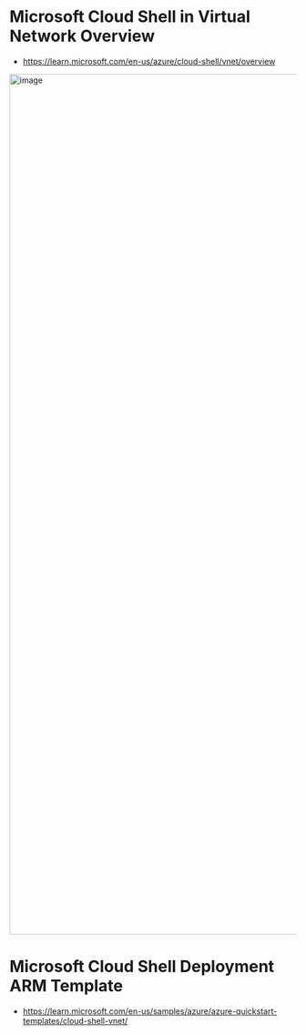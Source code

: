 # Microsoft Cloud Shell in Virtual Network Overview
- https://learn.microsoft.com/en-us/azure/cloud-shell/vnet/overview

<img width="2857" height="1511" alt="image" src="https://github.com/user-attachments/assets/17825bfb-e3f5-4390-9d4b-662864fcd926" />

# Microsoft Cloud Shell Deployment ARM Template
- https://learn.microsoft.com/en-us/samples/azure/azure-quickstart-templates/cloud-shell-vnet/
